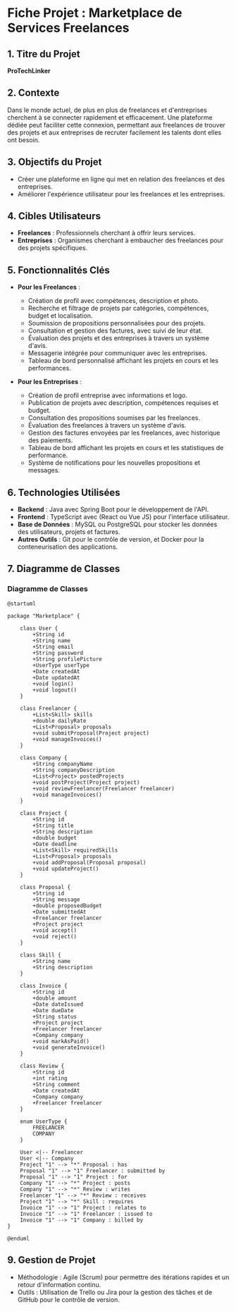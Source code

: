 # Fiche Projet : Marketplace de Services Freelances

## 1. Titre du Projet
**ProTechLinker**

## 2. Contexte
Dans le monde actuel, de plus en plus de freelances et d'entreprises cherchent à se connecter rapidement et efficacement. Une plateforme dédiée peut faciliter cette connexion, permettant aux freelances de trouver des projets et aux entreprises de recruter facilement les talents dont elles ont besoin.

## 3. Objectifs du Projet
- Créer une plateforme en ligne qui met en relation des freelances et des entreprises.
- Améliorer l'expérience utilisateur pour les freelances et les entreprises.

## 4. Cibles Utilisateurs
- **Freelances** : Professionnels cherchant à offrir leurs services.
- **Entreprises** : Organismes cherchant à embaucher des freelances pour des projets spécifiques.

## 5. Fonctionnalités Clés
- **Pour les Freelances** :
    - Création de profil avec compétences, description et photo.
    - Recherche et filtrage de projets par catégories, compétences, budget et localisation.
    - Soumission de propositions personnalisées pour des projets.
    - Consultation et gestion des factures, avec suivi de leur état.
    - Évaluation des projets et des entreprises à travers un système d'avis.
    - Messagerie intégrée pour communiquer avec les entreprises.
    - Tableau de bord personnalisé affichant les projets en cours et les performances.

- **Pour les Entreprises** :
    - Création de profil entreprise avec informations et logo.
    - Publication de projets avec description, compétences requises et budget.
    - Consultation des propositions soumises par les freelances.
    - Évaluation des freelances à travers un système d'avis.
    - Gestion des factures envoyées par les freelances, avec historique des paiements.
    - Tableau de bord affichant les projets en cours et les statistiques de performance.
    - Système de notifications pour les nouvelles propositions et messages.

## 6. Technologies Utilisées
- **Backend** : Java avec Spring Boot pour le développement de l'API.
- **Frontend** : TypeScript avec (React ou Vue JS) pour l'interface utilisateur.
- **Base de Données** : MySQL ou PostgreSQL pour stocker les données des utilisateurs, projets et factures.
- **Autres Outils** : Git pour le contrôle de version, et Docker pour la conteneurisation des applications.

## 7. Diagramme de Classes
### Diagramme de Classes

```plantuml
@startuml

package "Marketplace" {
    
    class User {
        +String id
        +String name
        +String email
        +String password
        +String profilePicture
        +UserType userType
        +Date createdAt
        +Date updatedAt
        +void login()
        +void logout()
    }

    class Freelancer {
        +List<Skill> skills
        +double dailyRate
        +List<Proposal> proposals
        +void submitProposal(Project project)
        +void manageInvoices()
    }

    class Company {
        +String companyName
        +String companyDescription
        +List<Project> postedProjects
        +void postProject(Project project)
        +void reviewFreelancer(Freelancer freelancer)
        +void manageInvoices()
    }

    class Project {
        +String id
        +String title
        +String description
        +double budget
        +Date deadline
        +List<Skill> requiredSkills
        +List<Proposal> proposals
        +void addProposal(Proposal proposal)
        +void updateProject()
    }

    class Proposal {
        +String id
        +String message
        +double proposedBudget
        +Date submittedAt
        +Freelancer freelancer
        +Project project
        +void accept()
        +void reject()
    }

    class Skill {
        +String name
        +String description
    }

    class Invoice {
        +String id
        +double amount
        +Date dateIssued
        +Date dueDate
        +String status
        +Project project
        +Freelancer freelancer
        +Company company
        +void markAsPaid()
        +void generateInvoice()
    }

    class Review {
        +String id
        +int rating
        +String comment
        +Date createdAt
        +Company company
        +Freelancer freelancer
    }

    enum UserType {
        FREELANCER
        COMPANY
    }

    User <|-- Freelancer
    User <|-- Company
    Project "1" --> "*" Proposal : has
    Proposal "1" --> "1" Freelancer : submitted by
    Proposal "1" --> "1" Project : for
    Company "1" --> "*" Project : posts
    Company "1" --> "*" Review : writes
    Freelancer "1" --> "*" Review : receives
    Project "1" --> "*" Skill : requires
    Invoice "1" --> "1" Project : relates to
    Invoice "1" --> "1" Freelancer : issued to
    Invoice "1" --> "1" Company : billed by
}

@enduml
```

## 9. Gestion de Projet
- Méthodologie : Agile (Scrum) pour permettre des itérations rapides et un retour d'information continu.
- Outils : Utilisation de Trello ou Jira pour la gestion des tâches et de GitHub pour le contrôle de version.